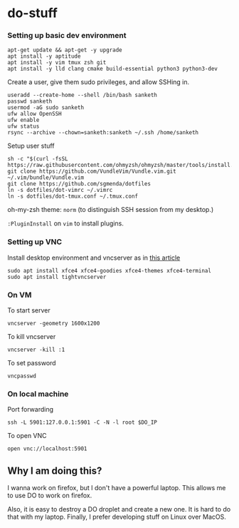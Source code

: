 # do-stuff

### Setting up basic dev environment

```
apt-get update && apt-get -y upgrade
apt install -y aptitude
apt install -y vim tmux zsh git
apt install -y lld clang cmake build-essential python3 python3-dev
```

Create a user, give them sudo privileges, and allow SSHing in.
```
useradd --create-home --shell /bin/bash sanketh
passwd sanketh
usermod -aG sudo sanketh
ufw allow OpenSSH
ufw enable
ufw status
rsync --archive --chown=sanketh:sanketh ~/.ssh /home/sanketh
```

Setup user stuff
```
sh -c "$(curl -fsSL https://raw.githubusercontent.com/ohmyzsh/ohmyzsh/master/tools/install.sh)"
git clone https://github.com/VundleVim/Vundle.vim.git ~/.vim/bundle/Vundle.vim
git clone https://github.com/sgmenda/dotfiles
ln -s dotfiles/dot-vimrc ~/.vimrc
ln -s dotfiles/dot-tmux.conf ~/.tmux.conf
```

oh-my-zsh theme: `norm` (to distinguish SSH session from my desktop.)

`:PluginInstall` on `vim` to install plugins.

### Setting up VNC

Install desktop environment and vncserver as in [this
article](https://www.digitalocean.com/community/tutorials/how-to-install-and-configure-vnc-on-ubuntu-18-04)

```
sudo apt install xfce4 xfce4-goodies xfce4-themes xfce4-terminal
sudo apt install tightvncserver
```

### On VM

To start server
```
vncserver -geometry 1600x1200
```
To kill vncserver
```
vncserver -kill :1
```

To set password
```
vncpasswd
```

### On local machine

Port forwarding
```
ssh -L 5901:127.0.0.1:5901 -C -N -l root $DO_IP
```

To open VNC
```
open vnc://localhost:5901
```

## Why I am doing this?

I wanna work on firefox, but I don't have a powerful laptop. This allows me to
use DO to work on firefox.

Also, it is easy to destroy a DO droplet and create a new one. It is hard to do
that with my laptop. Finally, I prefer developing stuff on Linux over MacOS.
